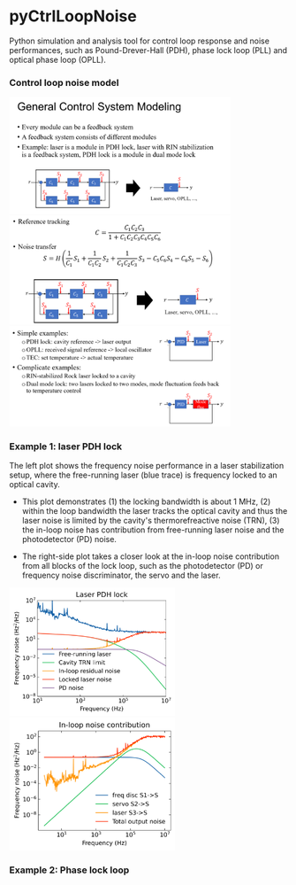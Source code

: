 # pyCtrlLoopNoise
Python simulation and analysis tool for control loop response and noise performances, 
such as Pound-Drever-Hall (PDH), phase lock loop (PLL) and optical phase loop (OPLL).

### Control loop noise model
<img src="notebook/control_model_1.png" width="400"/>
<img src="notebook/control_model_2.png" width="400"/>
<img src="notebook/control_model_3.png" width="400"/>

### Example 1: laser PDH lock 
The left plot shows the frequency noise performance in a laser stabilization setup, where 
the free-running laser (blue trace) is frequency locked to an optical cavity. <br>

 - This plot demonstrates (1) the locking bandwidth is about 1 MHz, (2) within the loop bandwidth 
the laser tracks the optical cavity and thus the laser noise is limited by the cavity's
thermorefreactive noise (TRN), (3) the in-loop noise has contribution from free-running laser
noise and the photodetector (PD) noise.

 - The right-side plot takes a closer look at the in-loop noise contribution from all blocks of the lock loop, such as
the photodetector (PD) or frequency noise discriminator, the servo and the laser.

<img src="notebook/laser_pdh_lock.png" width="300"/> <img src="notebook/laser_pdh_lock_inloop.png" width="300"/>

### Example 2: Phase lock loop 